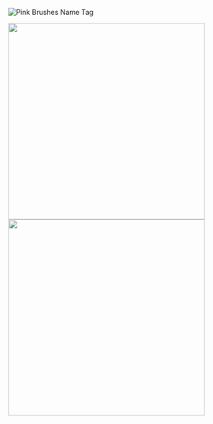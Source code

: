 ![Pink Brushes Name Tag](https://user-images.githubusercontent.com/76403961/178815673-cf6ebf49-f479-4ef1-b648-b7fc4584d6f7.png)

<a href="https://github.com/anuraghazra/github-readme-stats">
  <img width="400" img align="center" src="https://github-readme-stats.vercel.app/api?username=talornan&show_icons=true&theme=radical" />
</a>
<a href="https://github.com/anuraghazra/convoychat">
  <img width="400" img align="center" src="https://github-readme-stats.vercel.app/api/top-langs/?username=talornan&layout=compact&theme=radical" />
</a>
